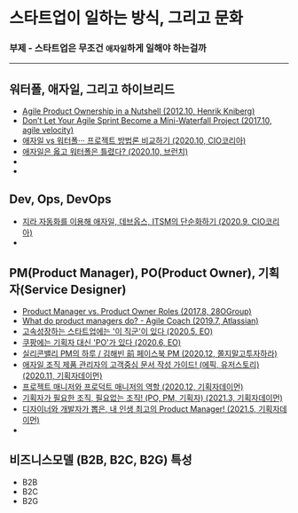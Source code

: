 # 스타트업이 일하는 방식, 그리고 문화

### 부제 - 스타트업은 무조건 `애자일`하게 일해야 하는걸까
------

## 워터폴, 애자일, 그리고 하이브리드

  - [Agile Product Ownership in a Nutshell (2012.10, Henrik Kniberg)](https://youtu.be/502ILHjX9EE)
  - [Don’t Let Your Agile Sprint Become a Mini-Waterfall Project (2017.10, agile velocity)](https://youtu.be/_q73fGghuWU)
  - [애자일 vs 워터폴··· 프로젝트 방법론 비교하기 (2020.10, CIO코리아)](https://www.ciokorea.com/news/166830)
  - [애자일은 옳고 워터폴은 틀렸다? (2020.10, 브런치)](https://brunch.co.kr/@aykim13/42)
  - 
  - 

## Dev, Ops, DevOps

  - [지라 자동화를 이용해 애자일, 데브옵스, ITSM의 단순화하기 (2020.9, CIO코리아)](https://www.ciokorea.com/news/164470)
  - 


## PM(Product Manager), PO(Product Owner), 기획자(Service Designer)

  - [Product Manager vs. Product Owner Roles (2017.8, 28OGroup)](https://youtu.be/qLYzXPE0NWk)
  - [What do product managers do? - Agile Coach (2019.7, Atlassian)](https://youtu.be/yUOC-Y0f5ZQ)
  - [고속성장하는 스타트업에는 '이 직군'이 있다 (2020.5, EO)](https://youtu.be/OYne2pe0wWk)
  - [쿠팡에는 기획자 대신 'PO'가 있다 (2020.6, EO)](https://youtu.be/9O-2atd5ZFg)
  - [실리콘밸리 PM의 하루 / 김해빈 前 페이스북 PM (2020.12, 쫄지말고투자하라)](https://youtu.be/3dppBmTVRvA)
  - [애자일 조직 제품 관리자의 고객중심 문서 작성 가이드! (에픽, 유저스토리) (2020.11, 기획자데이먼)](https://youtu.be/Z6tgjS3cMcA)
  - [프로젝트 매니저와 프로덕트 매니저의 역할 (2020.12, 기획자데이먼)](https://youtu.be/pSwnHgh1NzI)
  - [기획자가 필요한 조직, 필요없는 조직! (PO, PM, 기획자) (2021.3, 기획자데이먼)](https://youtu.be/30Ej_bF4Tu4)
  - [디자이너와 개발자가 뽑은, 내 인생 최고의 Product Manager! (2021.5, 기획자데이먼)](https://youtu.be/U3JhQlTFxWw)
  - 

## 비즈니스모델 (B2B, B2C, B2G) 특성

  - B2B
  - B2C
  - B2G

